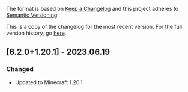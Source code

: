 The format is based on [Keep a Changelog](http://keepachangelog.com/en/1.0.0/) and this project adheres to [Semantic Versioning](http://semver.org/spec/v2.0.0.html).

This is a copy of the changelog for the most recent version. For the full version history, go [here](https://github.com/illusivesoulworks/bedspreads/blob/1.20.x/CHANGELOG.md).

## [6.2.0+1.20.1] - 2023.06.19
### Changed
- Updated to Minecraft 1.20.1
